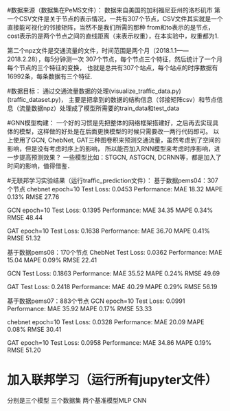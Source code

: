 #数据来源（数据集在PeMS文件）：
数据来自美国的加利福尼亚州的洛杉矶市
第一个CSV文件是关于节点的表示情况，一共有307个节点，CSV文件其实就是一个直接能可视化的邻接矩阵，当然不是我们所需的那种
from和to表示的是节点，cost表示的是两个节点之间的直线距离（来表示权重），在本实验中，权重都为1.

第二个npz文件是交通流量的文件，时间范围是两个月（2018.1.1——2018.2.28），每5分钟测一次
307个节点，每个节点三个特征，然后统计了一个月每个节点的三个特征的变换，
也就是总共有307个站点，每个站点的时序数据有16992条，每条数据有三个特征.

#数据目标：
通过交通流量数据的处理(visualize_traffic_data.py)(traffic_dataset.py)，
主要是把拿到的数据的结构信息（邻接矩阵csv）和节点信息（流量数据npz）处理成了模型所需要的train_data和test_data

#GNN模型构建：
一个好的习惯是先把整体的网络框架搭建好，之后再去实现具体的模型，这样做的好处是在后面更换模型的时候只需要改一两行代码即可。
以上使用了GCN, ChebNet, GAT三种图卷积来预测交通流量，虽然考虑到了空间的影响，但是没有考虑时序上的影响，
所以能否加入RNN模型来考虑时序影响，进一步提高预测效果？
一些模型比如：STGCN, ASTGCN, DCRNN等，都是加入了时间的影响，值得借鉴．

#无联邦学习实验结果（运行traffic_prediction文件）：
基于数据pems04：307个节点
chebnet   epoch=10
Test Loss: 0.0453
Performance:  MAE 18.32    MAPE 0.13%    RMSE 27.76

GCN epoch=10
Test Loss: 0.1395
Performance:  MAE 34.35    MAPE 0.34%    RMSE 48.44

GAT epoch=10
Test Loss: 0.1638
Performance:  MAE 36.70    MAPE 0.41%    RMSE 51.32

基于数据pems08：170个节点
ChebNet
Test Loss: 0.0362
Performance:  MAE 15.04    MAPE 0.09%    RMSE 22.41

GCN
Test Loss: 0.1863
Performance:  MAE 35.52    MAPE 0.24%    RMSE 49.69

GAT
Test Loss: 0.2418
Performance:  MAE 40.29    MAPE 0.29%    RMSE 56.19

基于数据pems07：883个节点
GCN epoch=10
Test Loss: 0.0991
Performance:  MAE 35.92    MAPE 0.17%    RMSE 53.33

chebnet   epoch=10
Test Loss: 0.0328
Performance:  MAE 20.09    MAPE 0.08%    RMSE 30.41

GAT epoch=10
Test Loss: 0.0958
Performance:  MAE 34.86    MAPE 0.19%    RMSE 51.20

# 加入联邦学习（运行所有jupyter文件）
分别是三个模型 三个数据集 两个基准模型MLP CNN




